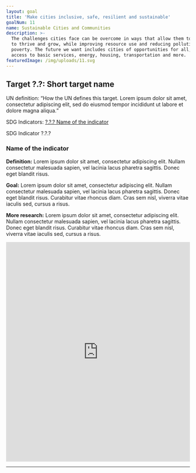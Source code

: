 ```yaml
---
layout: goal
title: 'Make cities inclusive, safe, resilient and sustainable'
goalNum: 11
name: Sustainable Cities and Communities
description: >-
  The challenges cities face can be overcome in ways that allow them to continue
  to thrive and grow, while improving resource use and reducing pollution and
  poverty. The future we want includes cities of opportunities for all, with
  access to basic services, energy, housing, transportation and more.
featuredImage: /img/uploads/11.svg
---
```


<div class="target">
    <h2>Target ?.?: Short target name</h2>
    <p>UN definition: <q>How the UN defines this target. Lorem ipsum dolor sit amet, consectetur adipiscing elit, sed do eiusmod tempor incididunt ut labore et dolore magna aliqua.</q></p>
    <p>SDG Indicators: <a href="#?.?.?">?.?.? Name of the indicator</a></p>
</div>

<div class="indicator" id="?.?.?">
    <div class="row">
        <div class="col-md">
            <span>SDG Indicator ?.?.?</span>
            <h3>Name of the indicator</h3>
            <p><strong>Definition:</strong> Lorem ipsum dolor sit amet, consectetur adipiscing elit. Nullam consectetur malesuada sapien, vel lacinia lacus pharetra sagittis. Donec eget blandit risus.</p>
            <p><strong>Goal:</strong> Lorem ipsum dolor sit amet, consectetur adipiscing elit. Nullam consectetur malesuada sapien, vel lacinia lacus pharetra sagittis. Donec eget blandit risus. Curabitur vitae rhoncus diam. Cras sem nisl, viverra vitae iaculis sed, cursus a risus.</p>
            <p><strong>More research:</strong> Lorem ipsum dolor sit amet, consectetur adipiscing elit. Nullam consectetur malesuada sapien, vel lacinia lacus pharetra sagittis. Donec eget blandit risus. Curabitur vitae rhoncus diam. Cras sem nisl, viverra vitae iaculis sed, cursus a risus.</p>
        </div>
        <div class="col-md">
            <iframe src="https://ourworldindata.org/grapher/placeholder" style="width: 100%; height: 600px; border: 0px none;"></iframe>
        </div>
    </div>
</div>

<hr>